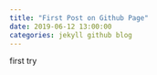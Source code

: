 ```yaml
---
title: "First Post on Github Page"
date: 2019-06-12 13:00:00 
categories: jekyll github blog
---
```


first try
